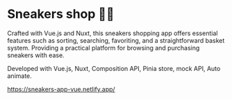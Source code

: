 # Sneakers shop 👟💥 

Crafted with Vue.js and Nuxt, this sneakers shopping app offers essential features such as sorting, searching, favoriting, and a straightforward basket system. Providing a practical platform for browsing and purchasing sneakers with ease.

Developed with Vue.js, Nuxt, Composition API, Pinia store, mock API, Auto animate.

https://sneakers-app-vue.netlify.app/
